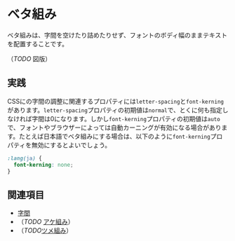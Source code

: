 # ベタ組み

ベタ組みは、字間を空けたり詰めたりせず、フォントのボディ幅のままテキストを配置することです。

（*TODO* 図版）

## 実践

CSSにの字間の調整に関連するプロパティには`letter-spacing`と`font-kerning`があります。`letter-spacing`プロパティの初期値は`normal`で、とくに何も指定しなければ字間は0になります。しかし`font-kerning`プロパティの初期値は`auto`で、フォントやブラウザーによっては自動カーニングが有効になる場合があります。たとえば日本語でベタ組みにする場合は、以下のように`font-kerning`プロパティを無効にするとよいでしょう。

```css
:lang(ja) {
  font-kerning: none;
}
```

## 関連項目

- [字間](./letter-space.md)
- （*TODO* [アケ組み](./akegumi.md)）
- （*TODO*[ツメ組み](./tsumegumi.md)）
